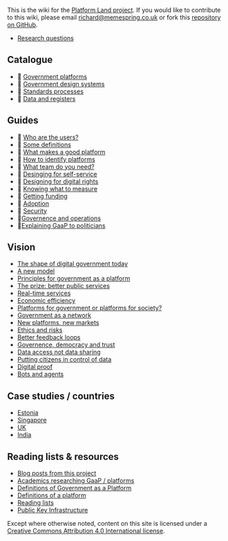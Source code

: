 <!-- TITLE: Welcome to the Platform Land Wiki -->

This is the wiki for the [Platform Land project](https://www.platformland.org). If you would like to contribute to this wiki, please email [richard@memespring.co.uk](mailto:richard@memespring.co.uk) or fork this [repository on GitHub](https://github.com/memespring/wiki-platformland-content).

* [Research questions](research-questions)

## Catalogue
* 📙 [Government platforms](government-platforms)
* 📕 [Government design systems](government-design-systems) 
* 📕 [Standards processes](standards)
* 📕 [Data and registers](registers)


## Guides
* 📕 [Who are the users?](users)
* 📕 [Some definitions](components)
* 📕 [What makes a good platform](good-platforms)
* 📕 [How to identify platforms](identifying-platforms)
* 📕 [What team do you need?](teams)
* 📕 [Desinging for self-service](documentation)
* 📕 [Designing for digital rights](designing-for-digital-rights)
* 📕 [Knowing what to measure](what-to-measure)
* 📕 [Getting funding](funding)
* 📕 [Adoption](adoption)
* 📕 [Security](security)
* 📕[Governence and operations](governence)
* 📙[Explaining GaaP to politicians](explaining)

## Vision

* [The shape of digital government today](digital-government-today)
* [A new model](digital-government-tomorrow)
* [Principles for government as a platform](principles)
* [The prize: better public services](service-design)
* [Real-time services](real-time)
* [Economic efficiency](econimics)
* [Platforms for government or platforms for society?](government-society)
* [Government as a network](government-as-a-network)
* [New platforms, new markets](new-markets)
* [Ethics and risks](risks)
* [Better feedback loops](anlytics-policy)
* [Governence, democracy and trust](democracy)
* [Data access not data sharing](data-access)
* [Putting citizens in control of data](citizens-data)
* [Digital proof](digital-proof)
* [Bots and agents](bots-and-agents)

## Case studies / countries
* [Estonia](estonia)
* [Singapore](singapore)
* [UK](uk)
* [India](india)

## Reading lists & resources
* [Blog posts from this project](project-blogposts)
* [Academics researching GaaP / platforms](researchers)
* [Definitions of Government as a Platform](definitions-gaap)
* [Definitions of a platform](definitions-platform)
* [Reading lists](reading-lists)
* [Public Key Infrastructure](pki)

Except where otherwise noted, content on this site is licensed under a [Creative Commons Attribution 4.0 International license](https://creativecommons.org/licenses/by-nc/4.0/).
